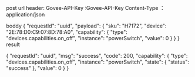 post url
header:
Govee-API-Key :Govee-API-Key
Content-Type ： application/json

boddy
{
    "requestId": "uuid",
    "payload": {
        "sku": "H7172",
        "device": "2E:78:D0:C9:07:8D:78:A0",
        "capability": {
            "type": "devices.capabilities.on_off",
            "instance": "powerSwitch",
            "value": 0
        }
    }
}
result

{
    "requestId": "uuid",
    "msg": "success",
    "code": 200,
    "capability": {
        "type": "devices.capabilities.on_off",
        "instance": "powerSwitch",
        "state": {
            "status": "success"
        },
        "value": 0
    }
}

